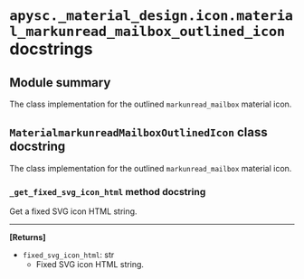 # `apysc._material_design.icon.material_markunread_mailbox_outlined_icon` docstrings

## Module summary

The class implementation for the outlined `markunread_mailbox` material icon.

## `MaterialmarkunreadMailboxOutlinedIcon` class docstring

The class implementation for the outlined `markunread_mailbox` material icon.

### `_get_fixed_svg_icon_html` method docstring

Get a fixed SVG icon HTML string.<hr>

**[Returns]**

- `fixed_svg_icon_html`: str
  - Fixed SVG icon HTML string.